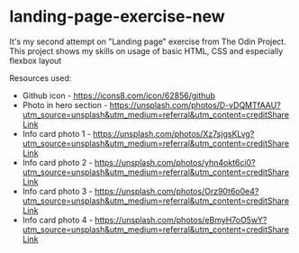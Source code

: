 # landing-page-exercise-new
It's my second attempt on "Landing page" exercise from The Odin Project. This project shows my skills on usage of basic HTML, CSS and especially flexbox layout

Resources used:
- Github icon - https://icons8.com/icon/62856/github
- Photo in hero section - https://unsplash.com/photos/D-vDQMTfAAU?utm_source=unsplash&utm_medium=referral&utm_content=creditShareLink
- Info card photo 1 - https://unsplash.com/photos/Xz7sjgsKLvg?utm_source=unsplash&utm_medium=referral&utm_content=creditShareLink
- Info card photo 2 - https://unsplash.com/photos/yhn4okt6ci0?utm_source=unsplash&utm_medium=referral&utm_content=creditShareLink
- Info card photo 3 - https://unsplash.com/photos/Orz90t6o0e4?utm_source=unsplash&utm_medium=referral&utm_content=creditShareLink
- Info card photo 4 - https://unsplash.com/photos/eBmyH7oO5wY?utm_source=unsplash&utm_medium=referral&utm_content=creditShareLink
